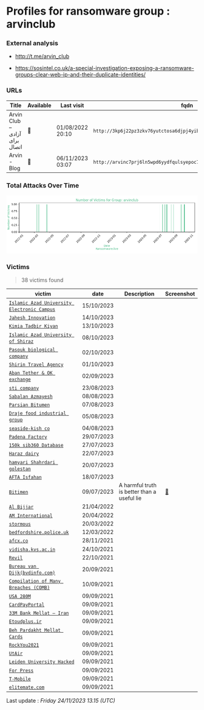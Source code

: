 # Profiles for ransomware group : **arvinclub**



### External analysis
- http://t.me/arvin_club

- https://sosintel.co.uk/a-special-investigation-exposing-a-ransomware-groups-clear-web-ip-and-their-duplicate-identities/

### URLs
| Title | Available | Last visit | fqdn | Screenshot 
|---|---|---|---|---|
| Arvin Club – آزادی برای اتصال | 🔴 | 01/08/2022 20:10 | `http://3kp6j22pz3zkv76yutctosa6djpj4yib2icvdqxucdaxxedumhqicpad.onion` | ❌ | 
| Arvin - Blog | 🔴 | 06/11/2023 03:07 | `http://arvinc7prj6ln5wpd6yydfqulsyepoc7aowngpznbn3lrap2aib6teid.onion` | <a href="https://images.ransomware.live/screenshots/arvinc7prj6ln5wpd6yydfqulsyepoc7aowngpznbn3lrap2aib6teid-onion.png" target=_blank>📸</a> | 

### Total Attacks Over Time

![Statistics](../graphs/stats-arvinclub.png)


### Victims

> 38 victims found

| victim | date | Description | Screenshot | 
|---|---|---|---|
| [`Islamic Azad University Electronic Campus`](https://ec.iau.ir) | 15/10/2023 |  |   |
| [`Jahesh Innovation`](https://jahesh.co) | 14/10/2023 |  |   |
| [`Kimia Tadbir Kiyan`](https://ktkco.ir) | 13/10/2023 |  |   |
| [`Islamic Azad University of Shiraz`](https://shiraz.iau.ir) | 08/10/2023 |  |   |
| [`Pasouk biological company`](https://pasouk.ir) | 02/10/2023 |  |   |
| [`Shirin Travel Agency`](http://anonissfireenterfdks2u53jqevumbu6hjm35ioorsa7eq5bsjlucad.onion/do.php?filename=bd413d1583d4b7dc9901121.rar) | 01/10/2023 |  |   |
| [`Aban Tether & OK exchange`](https://abantether.com%20%20%20https://ok-ex.io) | 02/09/2023 |  |   |
| [`sti company`](https://sticompany.co) | 23/08/2023 |  |   |
| [`Sabalan Azmayesh`](https://www.sabalanmedical.ir) | 08/08/2023 |  |   |
| [`Parsian Bitumen`](https://www.parsianbitumen.com) | 07/08/2023 |  |   |
| [`Draje food industrial group`](https://draje.ir) | 05/08/2023 |  |   |
| [`seaside-kish co`](https://google.com/search?q=seaside-kish+co) | 04/08/2023 |  |   |
| [`Padena Factory`](https://padenacc.ir) | 29/07/2023 |  |   |
| [`150k sib360 Database`](https://sib360.com) | 27/07/2023 |  |   |
| [`Haraz dairy`](http://doosheh.com) | 22/07/2023 |  |   |
| [`hamyari Shahrdari golestan`](http://hamyarigolestan.ir) | 20/07/2023 |  |   |
| [`AFTA Isfahan`](https://ito.gov.ir/fa/afta) | 18/07/2023 |  |   |
| [`Bitimen`](https://bitimen.com) | 09/07/2023 | A harmful truth is better than a useful lie | <a href="https://images.ransomware.live/screenshots/posts/bceafd6a2ebefedaec4b07ea3d46ecee.png" target=_blank>📸</a> |
| [`Al Bijjar`](https://google.com/search?q=Al+Bijjar) | 21/04/2022 |   |   |
| [`AM International`](https://google.com/search?q=AM+International) | 20/04/2022 |   |   |
| [`stormous`](https://google.com/search?q=stormous) | 20/03/2022 |   |   |
| [`bedfordshire.police.uk`](https://google.com/search?q=bedfordshire.police.uk) | 12/03/2022 |   |   |
| [`afcx.co`](https://google.com/search?q=afcx.co) | 28/11/2021 |   |   |
| [`vidisha.kvs.ac.in`](https://google.com/search?q=vidisha.kvs.ac.in) | 24/10/2021 |   |   |
| [`Revil`](https://google.com/search?q=Revil) | 22/10/2021 |   |   |
| [`Bureau van Dijk(bvdinfo.com)`](https://google.com/search?q=Bureau+van+Dijk%28bvdinfo.com%29) | 20/09/2021 |   |   |
| [`Compilation of Many Breaches (COMB)`](https://google.com/search?q=Compilation+of+Many+Breaches+%28COMB%29) | 10/09/2021 |   |   |
| [`USA 280M`](https://google.com/search?q=USA+280M) | 09/09/2021 |   |   |
| [`CardPayPortal`](https://google.com/search?q=CardPayPortal) | 09/09/2021 |   |   |
| [`33M Bank Mellat – Iran`](https://google.com/search?q=33M+Bank+Mellat+%E2%80%93+Iran) | 09/09/2021 |   |   |
| [`Etoudplus.ir`](https://google.com/search?q=Etoudplus.ir) | 09/09/2021 |   |   |
| [`Beh Pardakht Mellat Cards`](https://google.com/search?q=Beh+Pardakht+Mellat+Cards) | 09/09/2021 |   |   |
| [`RockYou2021`](https://google.com/search?q=RockYou2021) | 09/09/2021 |   |   |
| [`UtAir`](https://google.com/search?q=UtAir) | 09/09/2021 |   |   |
| [`Leiden University Hacked`](https://google.com/search?q=Leiden+University+Hacked) | 09/09/2021 |   |   |
| [`For Press`](https://google.com/search?q=For+Press) | 09/09/2021 |   |   |
| [`T-Mobile`](https://google.com/search?q=T-Mobile) | 09/09/2021 |   |   |
| [`elitemate.com`](https://google.com/search?q=elitemate.com) | 09/09/2021 |   |   |



Last update : _Friday 24/11/2023 13.15 (UTC)_
